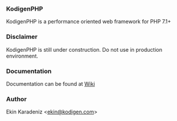 ### KodigenPHP
KodigenPHP is a performance oriented web framework for PHP 7.1+

### Disclaimer
KodigenPHP is still under construction. Do not use in production environment.

### Documentation
Documentation can be found at [Wiki](https://github.com/kodigen/KodigenPHP/wiki)

### Author
Ekin Karadeniz \<ekin@kodigen.com\>
